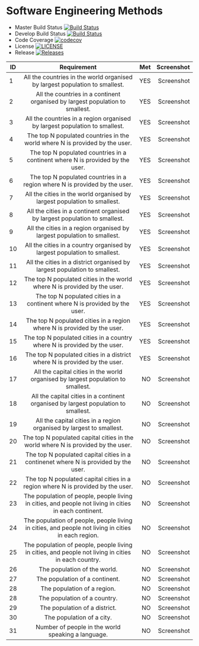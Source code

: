 # Software Engineering Methods

- Master Build Status [![Build Status](https://travis-ci.com/LongDarragh/sem.svg?branch=master)](https://travis-ci.com/LongDarragh/sem)
- Develop Build Status [![Build Status](https://travis-ci.com/LongDarragh/sem.svg?branch=develop)](https://travis-ci.com/LongDarragh/sem)
- Code Coverage [![codecov](https://codecov.io/gh/Kieran813/sem/branch/master/graph/badge.svg)](https://codecov.io/gh/Kieran813/sem)
- License [![LICENSE](https://img.shields.io/github/license/LongDarragh/sem.svg?style=flat-square)](https://github.com/LongDarragh/sem/blob/master/LICENSE)
- Release [![Releases](https://img.shields.io/github/release/LongDarragh/sem/all.svg?style=flat-square)](https://github.com/LongDarragh/sem/releases)

| ID | Requirement | Met | Screenshot |
| ------------- |:-------------:| -----:| ----:|
| 1 | All the countries in the world organised by largest population to smallest. | YES | Screenshot |
| 2 | All the countries in a continent organised by largest population to smallest. | YES | Screenshot |
| 3 | All the countries in a region organised by largest population to smallest. | YES | Screenshot |
| 4 | The top N populated countries in the world where N is provided by the user. | YES | Screenshot |
| 5 | The top N populated countries in a continent where N is provided by the user. | YES | Screenshot |
| 6 | The top N populated countries in a region where N is provided by the user. | YES | Screenshot |
| 7 | All the cities in the world organised by largest population to smallest. | YES | Screenshot |
| 8 | All the cities in a continent organised by largest population to smallest. | YES | Screenshot |
| 9 | All the cities in a region organised by largest population to smallest. | YES | Screenshot |
| 10 | All the cities in a country organised by largest population to smallest. | YES | Screenshot |
| 11 | All the cities in a district organised by largest population to smallest. | YES | Screenshot |
| 12 | The top N populated cities in the world where N is provided by the user. | YES | Screenshot |
| 13 | The top N populated cities in a continent where N is provided by the user. | YES | Screenshot |
| 14 | The top N populated cities in a region where N is provided by the user. | YES | Screenshot |
| 15 | The top N populated cities in a country where N is provided by the user. | YES | Screenshot |
| 16 | The top N populated cities in a district where N is provided by the user. | YES | Screenshot |
| 17 | All the capital cities in the world organised by largest population to smallest. | NO | Screenshot |
| 18 | All the capital cities in a continent organised by largest population to smallest. | NO | Screenshot |
| 19 | All the capital cities in a region organised by largest to smallest. | NO | Screenshot |
| 20 | The top N populated capital cities in the world where N is provided by the user. | NO | Screenshot |
| 21 | The top N populated capital cities in a continenet where N is provided by the user. | NO | Screenshot |
| 22 | The top N populated capital cities in a region where N is provided by the user. | NO | Screenshot |
| 23 | The population of people, people living in cities, and people not living in cities in each continent. | NO | Screenshot |
| 24 | The population of people, people living in cities, and people not living in cities in each region. | NO | Screenshot |
| 25 | The population of people, people living in cities, and people not living in cities in each country. | NO | Screenshot |
| 26 | The population of the world. | NO | Screenshot |
| 27 | The population of a continent. | NO | Screenshot |
| 28 | The population of a region. | NO | Screenshot |
| 28 | The population of a country. | NO | Screenshot |
| 29 | The population of a district. | NO | Screenshot |
| 30 | The population of a city. | NO | Screenshot |
| 31 | Number of people in the world speaking a language. | NO | Screenshot |




